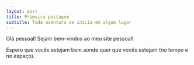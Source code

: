 ```yaml
---
layout: post
title: Primeira postagem
subtitle: Toda aventura se inicia em algum lugar
---
```


Olá pessoal! Sejam bem-vindos ao meu site pessoal!

Espero que vocês estejam bem aonde quer que vocês estejam (no tempo e no espaço).

